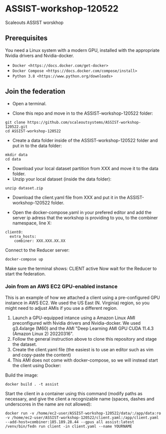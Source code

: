 # ASSIST-workshop-120522
Scaleouts ASSIST worskhop

Prerequisites
-------------
You need a Linux system with a modern GPU, installed with the appropriate Nvidia drivers and Nvidia-docker. 

-  `Docker <https://docs.docker.com/get-docker>`
-  `Docker Compose <https://docs.docker.com/compose/install>`
-  `Python 3.8 <https://www.python.org/downloads>`

## Join the federation

- Open a terminal.

- Clone this repo and move in to the ASSIST-workshop-120522 folder:
```
git clone https://github.com/scaleoutsystems/ASSIST-workshop-120522.git
cd ASSIST-workshop-120522
```
- Create a data folder inside of the ASSIST-workshop-120522 folder and put in to the data folder:
```
mkdir data
cd data
```
- Download your local dataset partition from XXX and move it to the data folder.
- Unzip your local dataset (inside the data folder):
```
unzip dataset.zip
```
- Download the client.yaml file from XXX and put it in the ASSIST-workshop-120522 folder.

- Open the docker-compose.yaml in your prefered editor and add the server ip adress that the workshop is providing to you, to the combiner namespace, line X:
```
client0:
  extra_hosts:
    combiner: XXX.XXX.XX.XX
```
Connect to the Reducer server:
```
docker-compose up
```
Make sure the terminal shows: CLIENT active
Now wait for the Reducer to start the federation.

### Join from an AWS EC2 GPU-enabled instance 

This is an example of how we attached a client using a pre-configured GPU instance in AWS EC2. 
We used the US East (N. Virginia) region, so you might need to adjust AMIs if you use a different region. 

1. Launch a GPU-equipped intance using a Amazon Linux AMI preconfigured with Nvidia drivers and Nvidia-docker. We used g3.4xlarge (M60) and the AMI "Deep Learning AMI GPU CUDA 11.4.3 (Amazon Linux 2) 20220316".
2. Follow the general instruction above to clone this repository and stage the dataset. 
3. Create the client.yaml file (the easiest is to use an editor such as vim and copy-paste the content)
4. This AMI does not come with docker-compose, so we will instead start the client using Docker: 

Build the image:
```
docker build . -t assist 
```

Start the client in a container using this command (modify paths as necessary, and give the client a recognizable name (spaces, dashes and underscores in the name are not allowed): 

```
docker run -v /home/ec2-user/ASSIST-workshop-120522/data/:/app/data:ro -v /home/ec2-user/ASSIST-workshop-120522/client.yaml:/app/client.yaml --add-host=combiner:185.189.28.44 --gpus all assist:latest /venv/bin/fedn run client -in client.yaml --name YOURNAME
```


